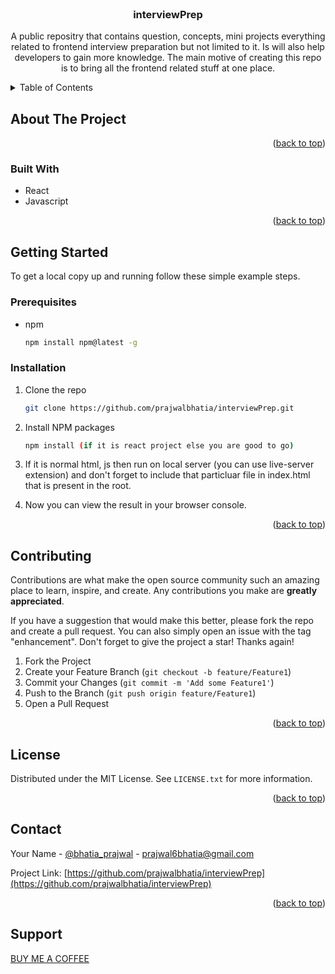 <!-- PROJECT LOGO -->
<br />
<div align="center">

<h3 align="center">interviewPrep</h3>

  <p align="center">
    A public repositry that contains question, concepts, mini projects everything related to frontend interview preparation but not limited to it. Is will    also help developers to gain more knowledge. 
   The main motive of creating this repo is to bring all the frontend related stuff at one place.
    <br />
  </p>
</div>



<!-- TABLE OF CONTENTS -->
<details>
  <summary>Table of Contents</summary>
  <ol>
    <li>
      <a href="#about-the-project">About The Project</a>
      <ul>
        <li><a href="#built-with">Built With</a></li>
      </ul>
    </li>
    <li>
      <a href="#getting-started">Getting Started</a>
      <ul>
        <li><a href="#prerequisites">Prerequisites</a></li>
        <li><a href="#installation">Installation</a></li>
      </ul>
    </li>
    <li><a href="#contributing">Contributing</a></li>
    <li><a href="#contact">Contact</a></li>
    <li><a href="#support">Support</a></li>
  </ol>
</details>



<!-- ABOUT THE PROJECT -->
## About The Project

<p align="right">(<a href="#readme-top">back to top</a>)</p>



### Built With

* React
* Javascript

<p align="right">(<a href="#readme-top">back to top</a>)</p>



<!-- GETTING STARTED -->
## Getting Started

To get a local copy up and running follow these simple example steps.

### Prerequisites

* npm
  ```sh
  npm install npm@latest -g
  ```

### Installation

1. Clone the repo
   ```sh
   git clone https://github.com/prajwalbhatia/interviewPrep.git
   ```
2. Install NPM packages
   ```sh
   npm install (if it is react project else you are good to go)
   ```
3. If it is normal html, js then run on local server (you can use live-server extension) and don't forget to include that particluar file in index.html
that is present in the root.

4. Now you can view the result in your browser console.

<p align="right">(<a href="#readme-top">back to top</a>)</p>


<!-- CONTRIBUTING -->
## Contributing

Contributions are what make the open source community such an amazing place to learn, inspire, and create. Any contributions you make are **greatly appreciated**.

If you have a suggestion that would make this better, please fork the repo and create a pull request. You can also simply open an issue with the tag "enhancement".
Don't forget to give the project a star! Thanks again!

1. Fork the Project
2. Create your Feature Branch (`git checkout -b feature/Feature1`)
3. Commit your Changes (`git commit -m 'Add some Feature1'`)
4. Push to the Branch (`git push origin feature/Feature1`)
5. Open a Pull Request

<p align="right">(<a href="#readme-top">back to top</a>)</p>



<!-- LICENSE -->
## License

Distributed under the MIT License. See `LICENSE.txt` for more information.

<p align="right">(<a href="#readme-top">back to top</a>)</p>



<!-- CONTACT -->
## Contact

Your Name - [@bhatia_prajwal](https://twitter.com/bhatia_prajwal) - prajwal6bhatia@gmail.com

Project Link: [https://github.com/prajwalbhatia/interviewPrep](https://github.com/prajwalbhatia/interviewPrep)

<p align="right">(<a href="#readme-top">back to top</a>)</p>

<!-- SUPPORT -->
## Support

<a href="https://www.buymeacoffee.com/prajwal6bhJ">BUY ME A COFFEE</a>



<!-- MARKDOWN LINKS & IMAGES -->
<!-- https://www.markdownguide.org/basic-syntax/#reference-style-links -->
[contributors-shield]: https://img.shields.io/github/contributors/prajwalbhatia/interviewPrep.svg?style=for-the-badge
[contributors-url]: https://github.com/prajwalbhatia/interviewPrep/graphs/contributors
[forks-shield]: https://img.shields.io/github/forks/prajwalbhatia/interviewPrep.svg?style=for-the-badge
[forks-url]: https://github.com/prajwalbhatia/interviewPrep/network/members
[stars-shield]: https://img.shields.io/github/stars/prajwalbhatia/interviewPrep.svg?style=for-the-badge
[stars-url]: https://github.com/prajwalbhatia/interviewPrep/stargazers
[issues-shield]: https://img.shields.io/github/issues/prajwalbhatia/interviewPrep.svg?style=for-the-badge
[issues-url]: https://github.com/prajwalbhatia/interviewPrep/issues
[linkedin-shield]: https://img.shields.io/badge/-LinkedIn-black.svg?style=for-the-badge&logo=linkedin&colorB=555
[linkedin-url]: https://linkedin.com/in/prajwalbhatia

